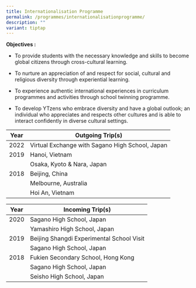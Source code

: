 ```yaml
---
title: Internationalisation Programme
permalink: /programmes/internationalisationprogramme/
description: ""
variant: tiptap
---
```

**Objectives :**

* To provide students with the necessary knowledge and skills to become global citizens through cross-cultural learning.

*   To nurture an appreciation of and respect for social, cultural and religious diversity through experiential learning.

*   To experience authentic international experiences in curriculum programmes and activities through school twinning programme.

*   To develop YTzens who embrace diversity and have a global outlook; an individual who appreciates and respects other cultures and is able to interact confidently in diverse cultural settings.



| Year | Outgoing Trip(s) |
| -------- | -------- | 
| 2022    | Virtual Exchange with  Sagano High School, Japan|
| 2019 | Hanoi, Vietnam
| | Osaka, Kyoto & Nara, Japan
| 2018 | Beijing, China
| | Melbourne, Australia
| | Hoi An, Vietnam

|Year| Incoming Trip(s)|
| -------- | -------- | 
|2020| Sagano High School, Japan
| | Yamashiro High School, Japan
| 2019 | Beijing Shangdi Experimental School Visit
| | Sagano High School, Japan
|2018| Fukien Secondary School, Hong Kong
| | Sagano High School, Japan
| | Seisho High School, Japan